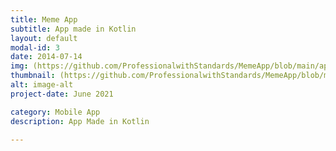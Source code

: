 ```yaml
---
title: Meme App
subtitle: App made in Kotlin
layout: default
modal-id: 3
date: 2014-07-14
img: (https://github.com/ProfessionalwithStandards/MemeApp/blob/main/app/src/main/res/drawable/img.png?raw=true)
thumbnail: (https://github.com/ProfessionalwithStandards/MemeApp/blob/main/app/src/main/res/drawable/img.png?raw=true)
alt: image-alt
project-date: June 2021

category: Mobile App
description: App Made in Kotlin

---
```

